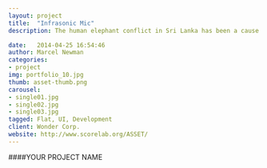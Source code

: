 ```yaml
---
layout: project
title:  "Infrasonic Mic"
description: The human elephant conflict in Sri Lanka has been a cause of major concern over the past decade. Frequent clashes between wild elephants and villagers have resulted in severe damage to property, as well as loss of lives for both humans and elephants. Competition for space is the primary reason for conflict between humans and elephants. Elephants that escape from the wildlife national parks venture into villages creating destruction in their wake. To prevent such mishaps, a proper system is required to contain and monitor elephants in national parks. In this paper, we describe different approaches to detect elephants and possible ways of monitoring the national wildlife parks. We also elaborate on the advantages and limitations of each approach, and determine what sort of system is needed to tame the human elephant conflict.

date:   2014-04-25 16:54:46
author: Marcel Newman
categories:
- project
img: portfolio_10.jpg
thumb: asset-thumb.png
carousel:
- single01.jpg
- single02.jpg
- single03.jpg
tagged: Flat, UI, Development
client: Wonder Corp.
website: http://www.scorelab.org/ASSET/
---
```

####YOUR PROJECT NAME
